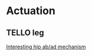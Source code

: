 # Actuation

## TELLO leg

[Interesting hip ab/ad mechanism](https://www.youtube.com/watch?v=62lo04Up2vc)
